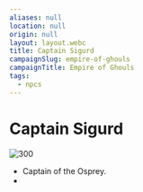 ```yaml
---
aliases: null
location: null
origin: null
layout: layout.webc
title: Captain Sigurd
campaignSlug: empire-of-ghouls
campaignTitle: Empire of Ghouls
tags:
  - npcs
---
```

# Captain Sigurd

![300](_files/Screenshot%202024-03-03%20at%2008.09.21.png)

- Captain of the Osprey.
- 
